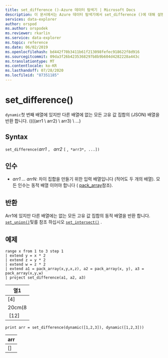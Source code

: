 ```yaml
---
title: set_difference ()-Azure 데이터 탐색기 | Microsoft Docs
description: 이 문서에서는 Azure 데이터 탐색기에서 set_difference ()에 대해 설명 합니다.
services: data-explorer
author: orspod
ms.author: orspodek
ms.reviewer: rkarlin
ms.service: data-explorer
ms.topic: reference
ms.date: 06/02/2019
ms.openlocfilehash: bd442f70b3411b61f213098fefec918622f8d916
ms.sourcegitcommit: 09da3f26b4235368297b8b9b604d4282228a443c
ms.translationtype: MT
ms.contentlocale: ko-KR
ms.lasthandoff: 07/28/2020
ms.locfileid: "87351185"
---
```

# <a name="set_difference"></a>set_difference()

`dynamic`첫 번째 배열에 있지만 다른 배열에 없는 모든 고유 값 집합의 (JSON) 배열을 반환 합니다. ((((arr1 \ arr2) \ arr3) \ ...)

## <a name="syntax"></a>Syntax

`set_difference(`*arr1* `, ` *arr2* `[` ,` *arr3*, ...])`

## <a name="arguments"></a>인수

* *arr1 ... arrN*: 차이 집합을 만들기 위한 입력 배열입니다 (적어도 두 개의 배열). 모든 인수는 동적 배열 이어야 합니다 ( [pack_array](packarrayfunction.md)참조). 

## <a name="returns"></a>반환

Arr1에 있지만 다른 배열에는 없는 모든 고유 값 집합의 동적 배열을 반환 합니다. [`set_union()`](setunionfunction.md)및를 참조 하십시오 [`set_intersect()`](setintersectfunction.md) .

## <a name="example"></a>예제

<!-- csl: https://help.kusto.windows.net:443/Samples -->
```kusto
range x from 1 to 3 step 1
| extend y = x * 2
| extend z = y * 2
| extend w = z * 2
| extend a1 = pack_array(x,y,x,z), a2 = pack_array(x, y), a3 = pack_array(x,y,w)
| project set_difference(a1, a2, a3)
```

|열1|
|---|
|[4]|
|20cm(8|
| [12]|

<!-- csl: https://help.kusto.windows.net:443/Samples -->
```kusto
print arr = set_difference(dynamic([1,2,3]), dynamic([1,2,3]))
```

|arr|
|---|
|[]|